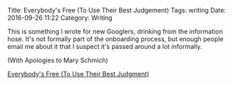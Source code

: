 Title: Everybody's Free (To Use Their Best Judgement)
Tags: writing
Date: 2016-09-26 11:22
Category: Writing
 
This is something I wrote for new Googlers, drinking from the information hose. It's not formally part of the onboarding process, but enough people email me about it that I suspect it's passed around a lot informally.

(With Apologies to Mary Schmich)

[Everybody's Free (To Use Their Best Judgment)](/pages/everybodys-free.html)


